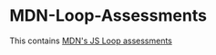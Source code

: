 # MDN-Loop-Assessments
This contains  [MDN's JS Loop assessments](https://developer.mozilla.org/en-US/docs/Learn/JavaScript/Building_blocks/Test_your_skills:_Loops) 
